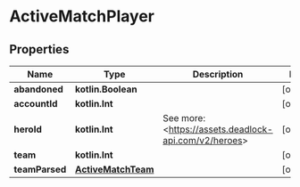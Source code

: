 
# ActiveMatchPlayer

## Properties
Name | Type | Description | Notes
------------ | ------------- | ------------- | -------------
**abandoned** | **kotlin.Boolean** |  |  [optional]
**accountId** | **kotlin.Int** |  |  [optional]
**heroId** | **kotlin.Int** | See more: &lt;https://assets.deadlock-api.com/v2/heroes&gt; |  [optional]
**team** | **kotlin.Int** |  |  [optional]
**teamParsed** | [**ActiveMatchTeam**](ActiveMatchTeam.md) |  |  [optional]



